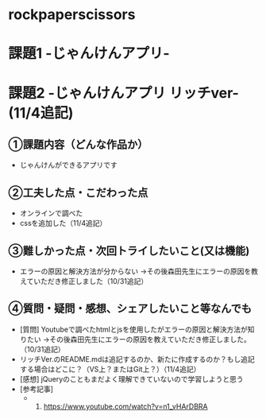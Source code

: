 # rockpaperscissors
# 課題1 -じゃんけんアプリ-
# 課題2 -じゃんけんアプリ リッチver-(11/4追記)

## ①課題内容（どんな作品か）
- じゃんけんができるアプリです

## ②工夫した点・こだわった点
- オンラインで調べた
- cssを追加した（11/4追記）

## ③難しかった点・次回トライしたいこと(又は機能)
- エラーの原因と解決方法が分からない
→その後森田先生にエラーの原因を教えていただき修正しました（10/31追記）

## ④質問・疑問・感想、シェアしたいこと等なんでも
- [質問] Youtubeで調べたhtmlとjsを使用したがエラーの原因と解決方法が知りたい
→その後森田先生にエラーの原因を教えていただき修正しました。（10/31追記）
- リッチVer.のREADME.mdは追記するのか、新たに作成するのか？もし追記する場合はどこに？（VS上？またはGit上？）（11/4追記）
- [感想] jQueryのこともまだよく理解できていないので学習しようと思う
- [参考記事] 
	- 1. https://www.youtube.com/watch?v=n1_vHArDBRA
